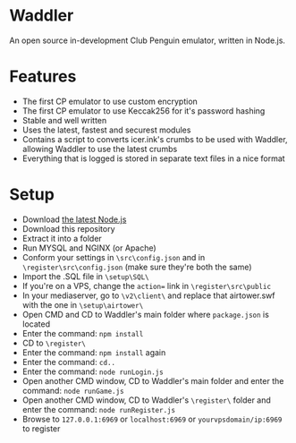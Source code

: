 # Waddler

An open source in-development Club Penguin emulator, written in Node.js.

# Features

* The first CP emulator to use custom encryption
* The first CP emulator to use Keccak256 for it's password hashing
* Stable and well written
* Uses the latest, fastest and securest modules
* Contains a script to converts icer.ink's crumbs to be used with Waddler, allowing Waddler to use the latest crumbs
* Everything that is logged is stored in separate text files in a nice format

# Setup

* Download [the latest Node.js](https://nodejs.org/en/)
* Download this repository
* Extract it into a folder
* Run MYSQL and NGINX (or Apache)
* Conform your settings in `\src\config.json` and in `\register\src\config.json` (make sure they're both the same)
* Import the .SQL file in `\setup\SQL\`
* If you're on a VPS, change the `action=` link in `\register\src\public`
* In your mediaserver, go to `\v2\client\` and replace that airtower.swf with the one in `\setup\airtower\`
* Open CMD and CD to Waddler's main folder where `package.json` is located
* Enter the command: `npm install`
* CD to `\register\`
* Enter the command: `npm install` again
* Enter the command: `cd..`
* Enter the command: `node runLogin.js`
* Open another CMD window, CD to Waddler's main folder and enter the command: `node runGame.js`
* Open another CMD window, CD to Waddler's `\register\` folder and enter the command: `node runRegister.js`
* Browse to `127.0.0.1:6969` or `localhost:6969` or `yourvpsdomain/ip:6969` to register